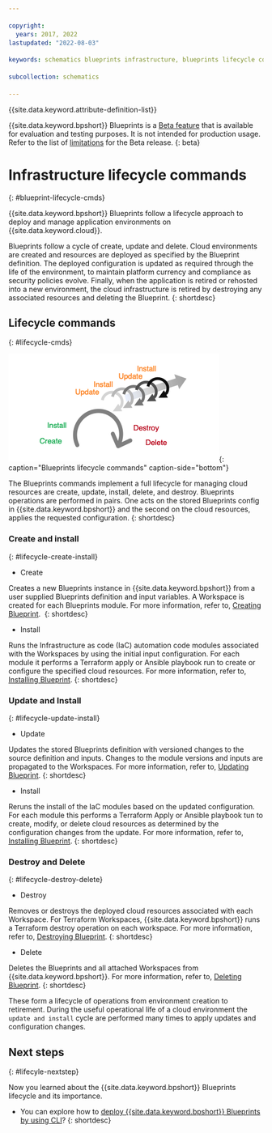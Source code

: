 ```yaml
---

copyright:
  years: 2017, 2022
lastupdated: "2022-08-03"

keywords: schematics blueprints infrastructure, blueprints lifecycle commands, lifecycle commands

subcollection: schematics

---
```


{{site.data.keyword.attribute-definition-list}}

{{site.data.keyword.bpshort}} Blueprints is a [Beta feature](/docs/schematics?topic=schematics-bp-beta-limitations) that is available for evaluation and testing purposes. It is not intended for production usage. Refer to the list of [limitations](/docs/schematics?topic=schematics-bp-beta-limitations) for the Beta release.
{: beta}

# Infrastructure lifecycle commands
{: #blueprint-lifecycle-cmds}

{{site.data.keyword.bpshort}} Blueprints follow a lifecycle approach to deploy and manage application environments on {{site.data.keyword.cloud}}. 

Blueprints follow a cycle of create, update and delete. Cloud environments are created and resources are deployed as specified by the Blueprint definition. The deployed configuration is updated as required through the life of the environment, to maintain platform currency and compliance as security policies evolve. Finally, when the application is retired or rehosted into a new environment, the cloud infrastructure is retired by destroying any associated resources and deleting the Blueprint.
{: shortdesc}

## Lifecycle commands
{: #lifecycle-cmds}

![Blueprints lifecycle commands](images/sc-blueprint-lifecycle-cmd.png){: caption="Blueprints lifecycle commands" caption-side="bottom"}

The Blueprints commands implement a full lifecycle for managing cloud resources are create, update, install, delete, and destroy. Blueprints operations are performed in pairs. One acts on the stored Blueprints config in {{site.data.keyword.bpshort}} and the second on the cloud resources, applies the requested configuration.
{: shortdesc}  

### Create and install
{: #lifecycle-create-install}

- Create

Creates a new Blueprints instance in {{site.data.keyword.bpshort}} from a user supplied Blueprints definition and input variables. A Workspace is created for each Blueprints module. For more information, refer to, [Creating Blueprint](/docs/schematics?topic=schematics-create-blueprint&interface=cli). 
{: shortdesc} 

- Install 

Runs the Infrastructure as code (IaC) automation code modules associated with the Workspaces by using the initial input configuration. For each module it performs a Terraform apply or Ansible playbook run to create or configure the specified cloud resources. For more information, refer to, [Installing Blueprint](/docs/schematics?topic=schematics-install-blueprint&interface=cli).
{: shortdesc} 

### Update and Install
{: #lifecycle-update-install}

- Update 

Updates the stored Blueprints definition with versioned changes to the source definition and inputs. Changes to the module versions and inputs are propagated to the Workspaces. For more information, refer to, [Updating Blueprint](/docs/schematics?topic=schematics-update-blueprint&interface=cli).
{: shortdesc} 

- Install

Reruns the install of the IaC modules based on the updated configuration. For each module this performs a Terraform Apply or Ansible playbook tun to create, modify, or delete cloud resources as determined by the configuration changes from the update. For more information, refer to, [Installing Blueprint](/docs/schematics?topic=schematics-install-blueprint&interface=cli).
{: shortdesc} 

### Destroy and Delete
{: #lifecycle-destroy-delete}

- Destroy

Removes or destroys the deployed cloud resources associated with each Workspace. For Terraform Workspaces, {{site.data.keyword.bpshort}} runs a Terraform destroy operation on each workspace. For more information, refer to, [Destroying Blueprint](docs/schematics?topic=schematics-destroy-blueprint&interface=cli).
{: shortdesc} 

- Delete

Deletes the Blueprints and all attached Workspaces from {{site.data.keyword.bpshort}}. For more information, refer to, [Deleting Blueprint](/docs/schematics?topic=schematics-delete-blueprint&interface=cli).
{: shortdesc} 

These form a lifecycle of operations from environment creation to retirement. During the useful operational life of a cloud environment the `update and install` cycle are performed many times to apply updates and configuration changes.

## Next steps
{: #lifecyle-nextstep}

Now you learned about the {{site.data.keyword.bpshort}} Blueprints lifecycle and its importance. 
- You can explore how to [deploy {{site.data.keyword.bpshort}} Blueprints by using CLI](/docs/schematics?topic=schematics-deploy-schematics-blueprint-cli)?
{: shortdesc} 
